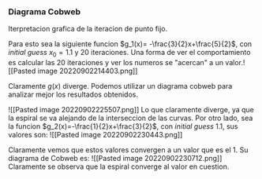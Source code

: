 ### Diagrama Cobweb
Iterpretacion grafica de la iteracion de punto fijo.

Para esto sea la siguiente funcion $g_1(x)= -\frac{3}{2}x+\frac{5}{2}$, con *initial guess* $x_0=1.1$ y 20 iteraciones. Una forma de ver el comportamiento es calcular las 20 iteraciones y ver los numeros se "acercan" a un valor.![[Pasted image 20220902214403.png]]

Claramente $g(x)$ diverge. Podemos utilizar un diagrama cobweb para analizar mejor los resultados obtenidos.

![[Pasted image 20220902225507.png]]
Lo que claramente diverge, ya que la espiral se va alejando de la interseccion de las curvas.
Por otro lado, sea la funcion $g_2(x)=-\frac{1}{2}x+\frac{3}{2}$, con *initial guess* 1.1, sus valores son:
![[Pasted image 20220902230443.png]]

Claramente vemos que estos valores convergen a un valor que es el 1. Su diagrama de Cobweb es:
![[Pasted image 20220902230712.png]]
Claramente se observa que la espiral converge al valor en cuestion.